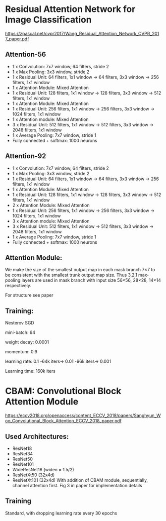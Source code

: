 # Residual Attention Network for Image Classification
https://zpascal.net/cvpr2017/Wang_Residual_Attention_Network_CVPR_2017_paper.pdf
## Attention-56
* 1  x Convolution: 7x7 window, 64 filters, stride 2
* 1 x Max Pooling: 3x3 window, stride 2
* 1 x Residual Unit: 64 filters, 1x1 window -> 64 filters, 3x3 window -> 256 filters, 1x1 window
* 1 x Attention Module: Mixed Attention
* 1 x Residual Unit: 128 filters, 1x1 window -> 128 filters, 3x3 window -> 512 filters, 1x1 window
* 1 x Attention Module: Mixed Attention
* 1 x Residual Unit: 256 filters, 1x1 window -> 256 filters, 3x3 window -> 1024 filters, 1x1 window
* 1 x Attention module: Mixed Attention
* 3 x Residual Unit: 512 filters, 1x1 window -> 512 filters, 3x3 window -> 2048 filters, 1x1 window
* 1 x Average Pooling: 7x7 window, stride 1
* Fully connected + softmax: 1000 neurons


## Attention-92
* 1  x Convolution: 7x7 window, 64 filters, stride 2
* 1 x Max Pooling: 3x3 window, stride 2
* 1 x Residual Unit: 64 filters, 1x1 window -> 64 filters, 3x3 window -> 256 filters, 1x1 window
* 1 x Attention Module: Mixed Attention
* 1 x Residual Unit: 128 filters, 1x1 window -> 128 filters, 3x3 window -> 512 filters, 1x1 window
* 2 x Attention Module: Mixed Attention
* 1 x Residual Unit: 256 filters, 1x1 window -> 256 filters, 3x3 window -> 1024 filters, 1x1 window
* 3 x Attention module: Mixed Attention
* 3 x Residual Unit: 512 filters, 1x1 window -> 512 filters, 3x3 window -> 2048 filters, 1x1 window
* 1 x Average Pooling: 7x7 window, stride 1
* Fully connected + softmax: 1000 neurons


## Attention Module:
We make the size of the smallest output map in each mask
branch 7×7 to be consistent with the smallest trunk output
map size. Thus 3,2,1 max-pooling layers are used in mask
branch with input size 56×56, 28×28, 14×14 respectively.

For structure see paper


## Training:
Nesterov SGD

mini-batch: 64

weight decay: 0.0001

momentum: 0.9

learning rate: 0.1 -64k iters-> 0.01 -96k iters-> 0.001

Learning time: 160k iters


# CBAM: Convolutional Block Attention Module
https://eccv2018.org/openaccess/content_ECCV_2018/papers/Sanghyun_Woo_Convolutional_Block_Attention_ECCV_2018_paper.pdf
## Used Architectures:
* ResNet18
* ResNet34
* ResNet50
* ResNet101
* WideResNet18 (widen = 1.5/2)
* ResNetXt50 (32x4d)
* ResNetXt101 (32x4d)
With addition of CBAM module, sequentially, channel attention first.
Fig 3 in paper for implementation details

## Training
Standard, with dropping learning rate every 30 epochs
